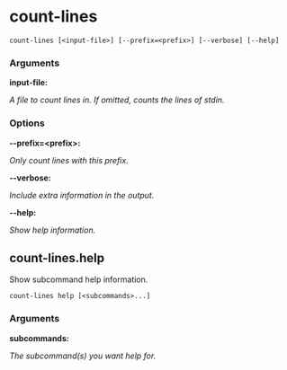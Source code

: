 # count-lines

<!-- Generated by swift-argument-parser -->

```
count-lines [<input-file>] [--prefix=<prefix>] [--verbose] [--help]
```

### Arguments

**input-file:**

*A file to count lines in. If omitted, counts the lines of stdin.*


### Options

**--prefix=\<prefix\>:**

*Only count lines with this prefix.*


**--verbose:**

*Include extra information in the output.*


**--help:**

*Show help information.*


## count-lines.help

Show subcommand help information.

```
count-lines help [<subcommands>...] 
```

### Arguments

**subcommands:**

*The subcommand(s) you want help for.*
